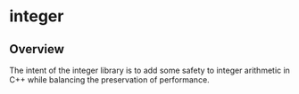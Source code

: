 integer
=======

## Overview
The intent of the integer library is to add some safety to integer
arithmetic in C++ while balancing the preservation of performance.
